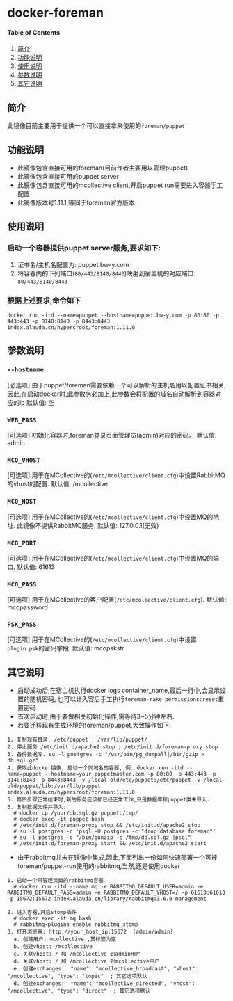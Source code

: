 # docker-foreman

#### Table of Contents

1. [简介](#简介)
2. [功能说明](#功能说明)
3. [使用说明](#使用说明)
4. [参数说明](#参数说明)
5. [其它说明](#其它说明)


## 简介

此镜像目前主要用于提供一个可以直接拿来使用的`foreman/puppet`

## 功能说明

* 此镜像包含直接可用的foreman(目前作者主要用以管理puppet)
* 此镜像包含直接可用的puppet server
* 此镜像包含直接可用的mcollective client,开启puppet run需要进入容器手工配置
* 此镜像版本号1.11.1,等同于foreman官方版本

## 使用说明

### 启动一个容器提供puppet server服务,要求如下:

1. 证书名/主机名配置为: puppet.bw-y.com
2. 将容器内的下列端口(`80/443/8140/8443`)映射到宿主机的对应端口: `80/443/8140/8443`

### 根据上述要求,命令如下

```
docker run -itd --name=puppet --hostname=puppet.bw-y.com -p 80:80 -p 443:443 -p 8140:8140 -p 8443:8443 index.alauda.cn/hypersroot/foreman:1.11.0
```

## 参数说明

### `--hostname`
[必选项] 由于puppet/foreman需要依赖一个可以解析的主机名用以配置证书相关,因此,在启动docker时,此参数务必加上,此参数会将配置的域名自动解析到容器对应的ip  默认值: 空

### `WEB_PASS`
[可选项] 初始化容器时,foreman登录页面管理员(admin)对应的密码。  默认值: admin

### `MCO_VHOST`
[可选项] 用于在MCollective的(`/etc/mcollective/client.cfg`)中设置RabbitMQ的vhost的配置. 默认值: /mcollective

### `MCO_HOST`
[可选项] 用于在MCollective的(`/etc/mcollective/client.cfg`)中设置MQ的地址. 此镜像不提供RabbitMQ服务.  默认值: 127.0.0.1(无效)

### `MCO_PORT`
[可选项] 用于在MCollective的(`/etc/mcollective/client.cfg`)中设置MQ的端口. 默认值: 61613

### `MCO_PASS`
[可选项] 用于在MCollective的客户配置(`/etc/mcollective/client.cfg`). 默认值: mcopassword

### `PSK_PASS`
[可选项] 用于在MCollective的(`/etc/mcollective/client.cfg`)中设置`plugin.psk`的密码字段. 默认值: mcopskstr

## 其它说明

* 启动成功后,在宿主机执行docker logs container_name,最后一行中,会显示设置的随机密码, 也可以计入容后手工执行`foreman-rake permissions:reset`重置密码
* 首次启动时,由于要做相关初始化操作,需等待3~5分钟左右.
* 若要迁移现有生成环境的foreman/puppet,大致操作如下:
```
1. 复制现有目录: /etc/puppet ; /var/lib/puppet/
2. 停止服务 /etc/init.d/apache2 stop ; /etc/init.d/foreman-proxy stop
3. 备份数据库. su -l postgres -c "/usr/bin/pg_dumpall|/bin/gzip > db.sql.gz"
4. 获取此docker镜像, 启动一个同域名的容器, 例: docker run -itd --name=puppet --hostname=your.puppetmaster.com -p 80:80 -p 443:443 -p 8140:8140 -p 8443:8443 -v /local-old/etc/puppet:/etc/puppet -v /local-old/puppet/lib:/var/lib/puppet index.alauda.cn/hypersroot/foreman:1.11.0
5. 第四步骤正常结束时,新的服务应该都已经正常工作,只是数据库和puppet类未导入.
6. 复制数据文件并导入:
  # docker cp /your/db.sql.gz puppet:/tmp/
  # docker exec -it puppet bash
  # /etc/init.d/foreman-proxy stop && /etc/init.d/apache2 stop 
  # su -l postgres -c 'psql -U postgres -c "drop database foreman"'
  # su -l postgres -c "/bin/gunzip -c /tmp/db.sql.gz |psql"
  # /etc/init.d/foreman-proxy start && /etc/init.d/apache2 start
```
* 由于rabbitmq并未在镜像中集成,因此,下面列出一份如何快速部署一个可被foreman/puppet-run使用的rabbitmq,当然,还是使用docker
```
1. 启动一个带管理页面的rabbitmq容器
  # docker run -itd --name mq -e RABBITMQ_DEFAULT_USER=admin -e RABBITMQ_DEFAULT_PASS=admin -e RABBITMQ_DEFAULT_VHOST=/ -p 61613:61613 -p 15672:15672 index.alauda.cn/library/rabbitmq:3.6.0-management

2. 进入容器,开启stomp插件
  # docker exec -it mq bash
  # rabbitmq-plugins enable rabbitmq_stomp
3. 打开浏览器: http://your_host_ip:15672  [admin/admin]
  a. 创建用户: mcollective ,其标签为空
  b. 创建vhost: /mcollective
  c. 关联vhost: / 和 /mcollective 到admin用户
  d. 关联vhost: / 和 /mcollective 到mcollective用户
  e. 创建exchanges:  "name": "mcollective_broadcast", "vhost": "/mcollective", "type": "topic"  ; 其它选项默认
  d. 创建exchanges:  "name": "mcollective_directed", "vhost": "/mcollective", "type": "direct"  ; 其它选项默认
```
